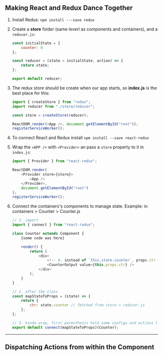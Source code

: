 ## Making React and Redux Dance Together

1.  Install Redux: `npm install ---save redux`

2.  Create a **store** folder (same leverl as components and containers), and a `reducer.js`:

    ```javascript
    const initialState = {
    	counter: 0
    };

    const reducer = (state = initialState, action) => {
    	return state;
    };

    export default reducer;
    ```

3.  The redux store should be create when our app starts, so **index.js** is the best place for this:

    ```javascript
    import { createStore } from "redux";
    import reducer from "./store/reducer";

    const store = createStore(reducer);

    ReactDOM.render(<App />, document.getElementById("root"));
    registerServiceWorker();
    ```

4.  To connect React and Redux install `npm install --save react-redux`

5.  Wrap the `<APP />` with `<Provider>` an pass a `store` property to it in `index.js`:

    ```javascript
    import { Provider } from "react-redux";

    ReactDOM.render(
    	<Provider store={store}>
    		<App />
    	</Provider>,
    	document.getElementById("root")
    );
    registerServiceWorker();
    ```

6.  Connect the containers's components to manage state. Example: in containers > Counter > Counter.js

    ```javascript
    // 1. import
    import { connect } from "react-redux";

    class Counter extends Component {
        {some code was here}

        render() {
            return (
                <div>
                    <!-- 4. instead of `this.state.counter`, props.ctr refering to `ctr:` in #2 bellow -->
                    <CounterOutput value={this.props.ctr} />
                </div>
            );
        }
    }

    // 2. after the class
    const mapStateToProps = (state) => {
        return {
            ctr: state.counter // fetched from store > reducer.js
        };
    };

    // 3. kinda wrap, first parenthesis hold some configs and actions like `mapStateToProps`
    export default connect(mapStateToProps)(Counter);
    ```

---

## Dispatching Actions from within the Component
